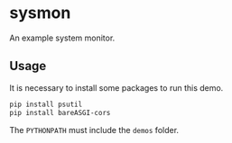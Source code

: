# sysmon

An example system monitor.

## Usage

It is necessary to install some packages to run this demo.

```bash
pip install psutil
pip install bareASGI-cors
```

The `PYTHONPATH` must include the `demos` folder.
